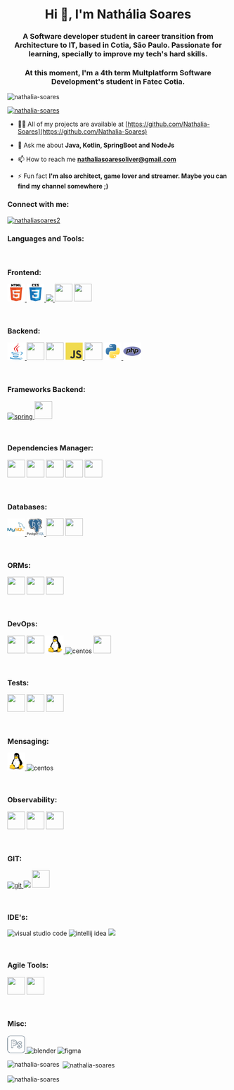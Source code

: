 <h1 align="center">Hi 👋, I'm Nathália Soares</h1>
<h3 align="center">A Software developer student in career transition from Architecture to IT, based in Cotia, São Paulo. Passionate for learning, specially to improve my tech's hard skills.</h3>
<h3 align="center">At this moment, I'm a 4th term Multplatform Software Development's student in Fatec Cotia.</h3>

<p align="left"> <img src="https://komarev.com/ghpvc/?username=nathalia-soares&label=Profile%20views&color=0e75b6&style=flat" alt="nathalia-soares" /> </p>

<p align="left"> <a href="https://github.com/ryo-ma/github-profile-trophy"><img src="https://github-profile-trophy.vercel.app/?username=nathalia-soares" alt="nathalia-soares" /></a> </p>

- 👨‍💻 All of my projects are available at [https://github.com/Nathalia-Soares](https://github.com/Nathalia-Soares)

- 💬 Ask me about **Java, Kotlin, SpringBoot and NodeJs**

- 📫 How to reach me **nathaliasoaresoliver@gmail.com**

- ⚡ Fun fact **I'm also architect, game lover and streamer. Maybe you can find my channel somewhere ;)**

<h3 align="left">Connect with me:</h3>
    <p align="left">
        <a href="https://www.linkedin.com/in/nathália-soares-77430328b" target="blank"><img align="center" src="https://raw.githubusercontent.com/rahuldkjain/github-profile-readme-generator/master/src/images/icons/Social/linked-in-alt.svg" alt="nathaliasoares2"             height="30" width="40" /></a>
    </p>

<h3 align="left">Languages and Tools:</h3>
<br>
<h3 align="left">Frontend:</h3>
    <p align="left">
        <a href="https://www.w3.org/html/" target="_blank" rel="noreferrer"> <img src="https://raw.githubusercontent.com/devicons/devicon/master/icons/html5/html5-original-wordmark.svg" alt="html5" width="40" height="40"/> </a>
        <a href="https://www.w3schools.com/css/" target="_blank" rel="noreferrer"> <img src="https://raw.githubusercontent.com/devicons/devicon/master/icons/css3/css3-original-wordmark.svg" alt="css3" width="40" height="40"/>
        <a href="https://getbootstrap.com" target="_blank" rel="noreferrer">
            <i class="devicon-bootstrap-plain">   
                <img src="https://cdn.jsdelivr.net/gh/devicons/devicon@latest/icons/bootstrap/bootstrap-original.svg" />
            </i>
        </a>
        <i class="devicon-handlebars-original-wordmark">
            <img src="https://cdn.jsdelivr.net/gh/devicons/devicon@latest/icons/handlebars/handlebars-original.svg" width="40" height="40"/>
        </i>   
        <img src="https://cdn.jsdelivr.net/gh/devicons/devicon@latest/icons/angular/angular-original.svg" width="40" height="40"/> 
    </p>
<br>
  
<h3 align="left">Backend:</h3>
    <p align="left">
        <a href="https://www.java.com" target="_blank" rel="noreferrer"> <img src="https://raw.githubusercontent.com/devicons/devicon/master/icons/java/java-original.svg" alt="java" width="40" height="40"/> </a>
        <img src="https://cdn.jsdelivr.net/gh/devicons/devicon@latest/icons/kotlin/kotlin-original.svg" width="40" height="40"/>
        <img src="https://cdn.jsdelivr.net/gh/devicons/devicon@latest/icons/go/go-original-wordmark.svg" width="40" height="40"/>
        <a href="https://developer.mozilla.org/en-US/docs/Web/JavaScript" target="_blank" rel="noreferrer"> 
            <img src="https://raw.githubusercontent.com/devicons/devicon/master/icons/javascript/javascript-original.svg" alt="javascript" width="40" height="40"/>
        </a>
        <img src="https://cdn.jsdelivr.net/gh/devicons/devicon@latest/icons/c/c-original.svg" width="40" height="40"/>  
        <a href="https://www.python.org" target="_blank" rel="noreferrer"> <img src="https://raw.githubusercontent.com/devicons/devicon/master/icons/python/python-original.svg" alt="python" width="40" height="40"/> </a>
        <a href="https://www.php.net" target="_blank" rel="noreferrer"> <img src="https://raw.githubusercontent.com/devicons/devicon/master/icons/php/php-original.svg" alt="php" width="40" height="40"/> </a> 
    </p>
<br>
  
<h3 align="left">Frameworks Backend:</h3>
    <p align="left">    
      <a href="https://spring.io/" target="_blank" rel="noreferrer"> <img src="https://www.vectorlogo.zone/logos/springio/springio-icon.svg" alt="spring" width="40" height="40"/> </a>
      <img src="https://cdn.jsdelivr.net/gh/devicons/devicon@latest/icons/nodejs/nodejs-original-wordmark.svg" width="40" height="40"/>    
    </p>
<br>

<h3 align="left">Dependencies Manager:</h3>
    <p align="left">
        <img src="https://cdn.jsdelivr.net/gh/devicons/devicon@latest/icons/maven/maven-original.svg" width="40" height="40"/>
        <img src="https://cdn.jsdelivr.net/gh/devicons/devicon@latest/icons/gradle/gradle-original.svg" width="40" height="40"/>
        <img src="https://cdn.jsdelivr.net/gh/devicons/devicon@latest/icons/npm/npm-original-wordmark.svg" width="40" height="40"/>
        <img src="https://cdn.jsdelivr.net/gh/devicons/devicon@latest/icons/nodemon/nodemon-original.svg" width="40" height="40"/> 
        <img src="https://cdn.jsdelivr.net/gh/devicons/devicon@latest/icons/yaml/yaml-original.svg" width="40" height="40"/>  
    </p>
<br>

<h3 align="left">Databases:</h3>
    <p align="left">
        <a href="https://www.mysql.com/" target="_blank" rel="noreferrer"> <img src="https://raw.githubusercontent.com/devicons/devicon/master/icons/mysql/mysql-original-wordmark.svg" alt="mysql" width="40" height="40"/> </a> 
        <a href="https://www.postgresql.org" target="_blank" rel="noreferrer"> <img src="https://raw.githubusercontent.com/devicons/devicon/master/icons/postgresql/postgresql-original-wordmark.svg" alt="postgresql" width="40" height="40"/> </a>
        <img src="https://cdn.jsdelivr.net/gh/devicons/devicon@latest/icons/dbeaver/dbeaver-original.svg" width="40" height="40"/>  
        <img src="https://cdn.jsdelivr.net/gh/devicons/devicon@latest/icons/mongodb/mongodb-original-wordmark.svg" width="40" height="40"/>  
    </p>
<br>

<h3 align="left">ORMs:</h3>
    <p align="left">
        <img src="https://cdn.jsdelivr.net/gh/devicons/devicon@latest/icons/hibernate/hibernate-original-wordmark.svg" width="40" height="40"/>  
        <img src="https://cdn.jsdelivr.net/gh/devicons/devicon@latest/icons/sequelize/sequelize-original-wordmark.svg" width="40" height="40"/>  
        <img src="https://cdn.jsdelivr.net/gh/devicons/devicon@latest/icons/mongoose/mongoose-original-wordmark.svg" width="40" height="40"/>  
    </p>
<br>

<h3 align="left">DevOps:</h3>
    <p align="left">
        <img src="https://cdn.jsdelivr.net/gh/devicons/devicon@latest/icons/docker/docker-original-wordmark.svg" width="40" height="40"/>
        <img src="https://cdn.jsdelivr.net/gh/devicons/devicon@latest/icons/vault/vault-original.svg" width="40" height="40"/>    
        <a href="https://www.linux.org/" target="_blank" rel="noreferrer"> <img src="https://raw.githubusercontent.com/devicons/devicon/master/icons/linux/linux-original.svg" alt="linux" width="40" height="40"/> </a>
        <img src="https://cdn.jsdelivr.net/gh/devicons/devicon/icons/centos/centos-original.svg" alt="centos" width="40" height="40" />
        <img src="https://cdn.jsdelivr.net/gh/devicons/devicon@latest/icons/tomcat/tomcat-original-wordmark.svg" width="40" height="40"/>  
    </p>
<br>

<h3 align="left">Tests:</h3>
    <p align="left">
        <img src="https://cdn.jsdelivr.net/gh/devicons/devicon@latest/icons/insomnia/insomnia-original.svg" width="40" height="40"/>
        <img src="https://cdn.jsdelivr.net/gh/devicons/devicon@latest/icons/postman/postman-original.svg" width="40" height="40"/>  
        <img src="https://cdn.jsdelivr.net/gh/devicons/devicon@latest/icons/swagger/swagger-original.svg" width="40" height="40"/>     
    </p>
<br>

<h3 align="left">Mensaging:</h3>
    <p align="left">
        <a href="https://www.linux.org/" target="_blank" rel="noreferrer"> <img src="https://raw.githubusercontent.com/devicons/devicon/master/icons/linux/linux-original.svg" alt="linux" width="40" height="40"/> </a>
        <img src="https://cdn.jsdelivr.net/gh/devicons/devicon/icons/centos/centos-original.svg" alt="centos" width="40" height="40" />
    </p>
<br>

<h3 align="left">Observability:</h3>
    <p align="left">
        <img src="https://cdn.jsdelivr.net/gh/devicons/devicon@latest/icons/elasticsearch/elasticsearch-original.svg" width="40" height="40"/>  
        <img src="https://cdn.jsdelivr.net/gh/devicons/devicon@latest/icons/grafana/grafana-original-wordmark.svg" width="40" height="40"/>
        <img src="https://cdn.jsdelivr.net/gh/devicons/devicon@latest/icons/kibana/kibana-original.svg" width="40" height="40"/>  
    </p>
<br>

<h3 align="left">GIT:</h3>
    <p align="left">
        <a href="https://git-scm.com/" target="_blank" rel="noreferrer"> <img src="https://www.vectorlogo.zone/logos/git-scm/git-scm-icon.svg" alt="git" width="40" height="40"/> </a>
        <i class="devicon-github-original">
            <img src="https://cdn.jsdelivr.net/gh/devicons/devicon@latest/icons/github/github-original.svg" />
        </i>  
        <img src="https://cdn.jsdelivr.net/gh/devicons/devicon@latest/icons/githubactions/githubactions-original.svg" width="40" height="40"/>  
    </p>
<br>

<h3 align="left">IDE's:</h3>
    <p align="left">
        <img src="https://cdn.jsdelivr.net/gh/devicons/devicon/icons/vscode/vscode-original.svg" alt="visual studio code" width="40" height="40"/>
        <img src="https://cdn.jsdelivr.net/gh/devicons/devicon/icons/intellij/intellij-original.svg" alt="intellij idea" width="40" height="40"/>
        <img src="https://img.shields.io/badge/Eclipse-2C2255?style=for-the-badge&logo=eclipse&logoColor=white"/>
    </p>
<br>

<h3 align="left">Agile Tools:</h3>
    <p align="left">
        <img src="https://cdn.jsdelivr.net/gh/devicons/devicon@latest/icons/confluence/confluence-original-wordmark.svg" width="40" height="40"/>
        <img src="https://cdn.jsdelivr.net/gh/devicons/devicon@latest/icons/jira/jira-original.svg" width="40" height="40"/>  
    </p>
<br>

<h3 align="left">Misc:</h3>
    <p align="left">
        <a href="https://www.photoshop.com/en" target="_blank" rel="noreferrer"><img src="https://raw.githubusercontent.com/devicons/devicon/master/icons/photoshop/photoshop-line.svg" alt="photoshop" width="40" height="40"/> </a> 
        <img src="https://cdn.jsdelivr.net/gh/devicons/devicon/icons/blender/blender-original.svg" alt="blender" width="40" height="40"/>
        <img src="https://cdn.jsdelivr.net/gh/devicons/devicon/icons/figma/figma-original.svg" alt="figma" width="40" height="40"/>
    </p>


<p>
    <img align="left" src="https://github-readme-stats.vercel.app/api/top-langs?username=nathalia-soares&show_icons=true&theme=dracula&locale=en&layout=compact" alt="nathalia-soares" />
</p>

<p>&nbsp;
    <img align="center" src="https://github-readme-stats.vercel.app/api?username=nathalia-soares&show_icons=true&theme=dracula&locale=en" alt="nathalia-soares" />
</p>

<p>
    <img align="center" src="https://github-readme-streak-stats.herokuapp.com/?user=nathalia-soares&" alt="nathalia-soares" />
</p>
